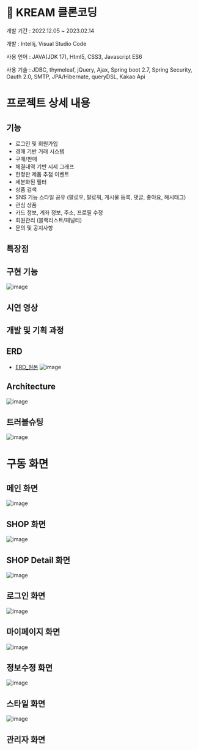 # 👟 KREAM 클론코딩
개발 기간 : 2022.12.05 ~ 2023.02.14

개발 : Intellij, Visual Studio Code

사용 언어 : JAVA(JDK 17), Html5, CSS3, Javascript ES6

사용 기술 : JDBC, thymeleaf, jQuery, Ajax, Spring boot 2.7, Spring Security, Oauth 2.0, SMTP, JPA/Hibernate, queryDSL, Kakao Api

# 프로젝트 상세 내용 

## 기능
- 로그인 및 회원가입
- 경매 기반 거래 시스템
- 구매/판매
- 체결내역 기반 시세 그래프
- 한정판 제품 추첨 이벤트
- 세분화된 필터
- 상품 검색
- SNS 기능 스타일 공유 (팔로우, 팔로워, 게시물 등록, 댓글, 좋아요, 해시태그)
- 관심 상품
- 카드 정보, 계좌 정보, 주소, 프로필 수정
- 회원관리 (블랙리스트/패널티)
- 문의 및 공지사항

## 특장점



## 구현 기능
![image](https://user-images.githubusercontent.com/97867479/218606469-4825f60d-7d2b-4569-8eb8-d7cdefc289e1.png)

## 시연 영상

## 개발 및 기획 과정

## ERD
* [ERD_원본](https://user-images.githubusercontent.com/61074722/218615410-dbd4eeec-a965-4b59-a3d0-0e8a9342091f.png)
![image](https://user-images.githubusercontent.com/97867479/218606257-9d3afb23-de1a-448c-b071-451225cab886.png)


## Architecture

![image](https://user-images.githubusercontent.com/97867479/218606331-8349aab4-5d19-40be-bda4-35b3ba7b297e.png)

## 트러블슈팅

![image](https://user-images.githubusercontent.com/97867479/218608394-9c919d08-c3e0-48b3-a4b0-b51da2dc901d.png)

# 구동 화면

## 메인 화면
![image](https://user-images.githubusercontent.com/97867479/218617517-16c36e44-8fdb-470f-a8dd-bf054b056417.png)

## SHOP 화면
![image](https://user-images.githubusercontent.com/97867479/218617655-271fc70b-8661-4f2e-984b-32b81fd6cd1c.png)

## SHOP Detail 화면
![image](https://user-images.githubusercontent.com/97867479/218618909-7ae9d6d7-50a9-4496-bc54-b94104e6127b.png)

## 로그인 화면
![image](https://user-images.githubusercontent.com/97867479/218618472-7dc6a585-e637-4f7b-b8d5-aef4ad5c6f15.png)

## 마이페이지 화면
![image](https://user-images.githubusercontent.com/97867479/218617906-a89cc531-67da-4c5b-afb7-f6b41105349a.png)

## 정보수정 화면
![image](https://user-images.githubusercontent.com/97867479/218618368-e3b49bb7-fa6a-4604-b3cc-616f0b32b141.png)

## 스타일 화면
![image](https://user-images.githubusercontent.com/97867479/218617803-e9d8323a-7a90-4880-9dc3-6c78ac2b6630.png)

## 관리자 화면
